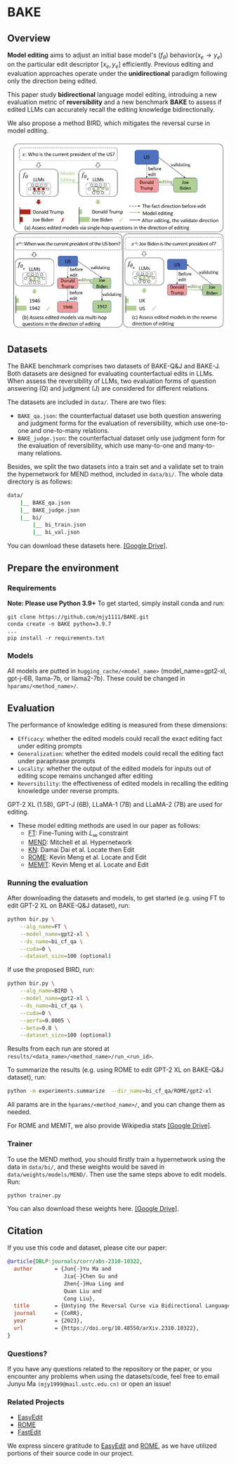 # BAKE

## Overview
**Model editing** aims to adjust an initial base model's $(f_\theta)$ behavior($x_e \rightarrow y_e$) on the particular edit descriptor $[x_e, y_e]$ efficiently.
Previous editing and evaluation approaches operate under the **unidirectional** paradigm following only the direction being edited.

This paper study **bidirectional** language model editing, introduing a new evaluation metric of **reversibility** and a new benchmark **BAKE** to assess if edited LLMs can accurately recall the editing knowledge bidirectionally.

We also propose a method BIRD, which mitigates the reversal curse in model editing.

<img src="https://github.com/mjy1111/BAKE/blob/main/definition.png" width="800">

## Datasets
The BAKE benchmark comprises two datasets of BAKE-Q&J and BAKE-J. Both datasets are designed for evaluating counterfactual edits in LLMs. When assess the reversibility of LLMs, two evaluation forms of question answering (Q) and judgment (J) are considered for different relations.

The datasets are included in `data/`. There are two files:
* `BAKE_qa.json`: the counterfactual dataset use both question answering and judgment forms for the evaluation of reversibility, which use one-to-one and one-to-many relations.
* `BAKE_judge.json`: the counterfactual dataset only use judgment form for the evaluation of reversibility, which use many-to-one and many-to-many relations.

Besides,  we split the two datasets into a train set and a validate set to train the hypernetwork for MEND method, included in `data/bi/`. 
The whole data directory is as follows:
```bash
data/
    |__ BAKE_qa.json
    |__ BAKE_judge.json
    |__ bi/
        |__ bi_train.json
        |__ bi_val.json
```
You can download these datasets here. [[Google Drive]](https://drive.google.com/file/d/1HUH4bggk4h01gRxz6arsIbL-mUMj6Ibz/view?usp=sharing).


## Prepare the environment

### Requirements

**Note: Please use Python 3.9+**
To get started, simply install conda and run:

```shell
git clone https://github.com/mjy1111/BAKE.git
conda create -n BAKE python=3.9.7
...
pip install -r requirements.txt
```

### Models
All models are putted in `hugging_cache/<model_name>` (model_name=gpt2-xl, gpt-j-6B, llama-7b, or llama2-7b).
These could be changed in `hparams/<method_name>/`.


## Evaluation
The performance of knowledge editing is measured from these dimensions:

- `Efficacy`: whether the edited models could recall the exact editing fact under editing prompts
- `Generalization`: whether the edited models could recall the editing fact under paraphrase prompts
- `Locality`: whether the output of the edited models for inputs out of editing scope remains unchanged after editing
- `Reversibility`: the effectiveness of edited models in recalling the editing knowledge under reverse prompts.

GPT-2 XL (1.5B), GPT-J (6B), LLaMA-1 (7B) and LLaMA-2 (7B) are used for editing.

- These model editing methods are used in our paper as follows:
  - [FT](https://github.com/kmeng01/rome): Fine-Tuning with $L_\infty$ constraint
  - [MEND](https://github.com/eric-mitchell/mend): Mitchell et al. Hypernetwork
  - [KN](https://github.com/Hunter-DDM/knowledge-neurons): Damai Dai et al. Locate then Edit
  - [ROME](https://github.com/kmeng01/rome): Kevin Meng et al. Locate and Edit
  - [MEMIT](https://github.com/kmeng01/memit): Kevin Meng et al. Locate and Edit


### Running the evaluation
After downloading the datasets and models, to get started (e.g. using FT to edit GPT-2 XL on BAKE-Q&J dataset), run:
```bash
python bir.py \
    --alg_name=FT \
    --model_name=gpt2-xl \
    --ds_name=bi_cf_qa \
    --cuda=0 \
    --dataset_size=100 (optional)
```

If use the proposed BIRD, run:

```bash
python bir.py \
    --alg_name=BIRD \
    --model_name=gpt2-xl \
    --ds_name=bi_cf_qa \
    --cuda=0 \
    --aerfa=0.0005 \
    --beta=0.8 \
    --dataset_size=100 (optional)
```
Results from each run are stored at `results/<data_name>/<method_name>/run_<run_id>`.

To summarize the results (e.g. using ROME to edit GPT-2 XL on BAKE-Q&J dataset), run:

```bash
python -m experiments.summarize  --dir_name=bi_cf_qa/ROME/gpt2-xl
```

All params are in the `hparams/<method_name>/`, and you can change them as needed.

For ROME and MEMIT, we also provide Wikipedia stats [[Google Drive]](https://drive.google.com/file/d/1DrHW5rQ3_0rNHSsH2vFBtv7ePGNHiVj7/view?usp=drive_link).

### Trainer
To use the MEND method, you should firstly train a hypernetwork using the data in `data/bi/`, and these weights would be saved in `data/weights/models/MEND/`.
Then use the same steps above to edit models.
Run:

```bash
python trainer.py
```
You can also download these weights here. [[Google Drive]](https://drive.google.com/file/d/1o9uJUEXExda5M-kyvvyFZ3yAC9tmW9gx/view?usp=drive_link).

## Citation
If you use this code and dataset, please cite our paper:
```bibtex
@article{DBLP:journals/corr/abs-2310-10322,
  author       = {Jun{-}Yu Ma and
                  Jia{-}Chen Gu and
                  Zhen{-}Hua Ling and
                  Quan Liu and
                  Cong Liu},
  title        = {Untying the Reversal Curse via Bidirectional Language Model Editing},
  journal      = {CoRR},
  year         = {2023},
  url          = {https://doi.org/10.48550/arXiv.2310.10322},
}
```
### Questions?
If you have any questions related to the repository or the paper, or you encounter any problems when using the datasets/code, feel free to email Junyu Ma `(mjy1999@mail.ustc.edu.cn)` or open an issue!


### Related Projects
- [EasyEdit](https://github.com/zjunlp/EasyEdit)
- [ROME](https://github.com/kmeng01/rome)
- [FastEdit](https://github.com/hiyouga/FastEdit)

We express sincere gratitude to [EasyEdit](https://github.com/zjunlp/EasyEdit) and [ROME](https://github.com/kmeng01/rome), as we have utilized portions of their source code in our project.




